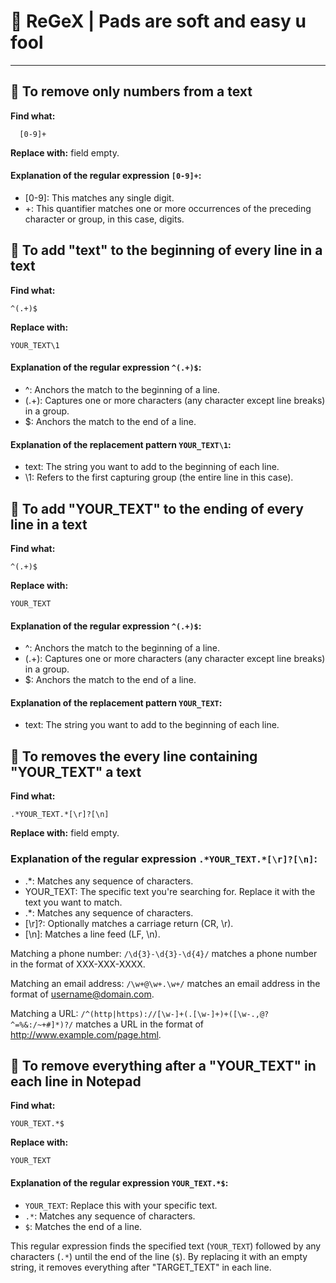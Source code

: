 # 📝 ReGeX | Pads are soft and easy u fool 
-----------

## 📝 To remove only numbers from a text

**Find what:**
```
  [0-9]+
```
**Replace with:** field empty.

#### Explanation of the regular expression `[0-9]+`:

- [0-9]: This matches any single digit.
- +: This quantifier matches one or more occurrences of the preceding character or group, in this case, digits.


## 📝 To add "text" to the beginning of every line in a text

**Find what:**
```
^(.+)$
```
**Replace with:** 
```
YOUR_TEXT\1
```

#### Explanation of the regular expression `^(.+)$`:

- ^: Anchors the match to the beginning of a line.
- (.+): Captures one or more characters (any character except line breaks) in a group.
- $: Anchors the match to the end of a line.

#### Explanation of the replacement pattern `YOUR_TEXT\1`:

- text: The string you want to add to the beginning of each line.
- \1: Refers to the first capturing group (the entire line in this case).

## 📝 To add "YOUR_TEXT" to the ending of every line in a text

**Find what:**
```
^(.+)$
```
**Replace with:** 
```
YOUR_TEXT
```

#### Explanation of the regular expression `^(.+)$`:

- ^: Anchors the match to the beginning of a line.
- (.+): Captures one or more characters (any character except line breaks) in a group.
- $: Anchors the match to the end of a line.

#### Explanation of the replacement pattern `YOUR_TEXT`:

- text: The string you want to add to the beginning of each line.

## 📝 To removes the every line containing "YOUR_TEXT" a text

**Find what:**
```
.*YOUR_TEXT.*[\r]?[\n]
```
**Replace with:** field empty.

### Explanation of the regular expression `.*YOUR_TEXT.*[\r]?[\n]`:

- .*: Matches any sequence of characters.
- YOUR_TEXT: The specific text you're searching for. Replace it with the text you want to match.
- .*: Matches any sequence of characters.
- [\r]?: Optionally matches a carriage return (CR, \r).
- [\n]: Matches a line feed (LF, \n).

Matching a phone number: `/\d{3}-\d{3}-\d{4}/` matches a phone number in the format of XXX-XXX-XXXX.

Matching an email address: `/\w+@\w+.\w+/` matches an email address in the format of username@domain.com.

Matching a URL: `/^(http|https)://[\w-]+(.[\w-]+)+([\w-.,@?^=%&:/~+#]*)?/` matches a URL in the format of http://www.example.com/page.html.



## 📝 To remove everything after a "YOUR_TEXT" in each line in Notepad

**Find what:**
```
YOUR_TEXT.*$
```
**Replace with:** 
```
YOUR_TEXT
```

#### Explanation of the regular expression `YOUR_TEXT.*$`:

- `YOUR_TEXT`: Replace this with your specific text.
- `.*`: Matches any sequence of characters.
- `$`: Matches the end of a line.

This regular expression finds the specified text (`YOUR_TEXT`) followed by any characters (`.*`) until the end of the line (`$`). By replacing it with an empty string, it removes everything after "TARGET_TEXT" in each line.

